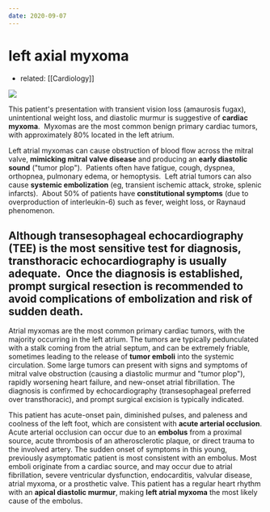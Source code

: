 ```yaml
---
date: 2020-09-07
---
```


# left axial myxoma

- related: [[Cardiology]]

<!--  left axial myxoma complications -->

![](https://photos.thisispiggy.com/file/wikiFiles/20220805204103.png)

This patient's presentation with transient vision loss (amaurosis fugax), unintentional weight loss, and diastolic murmur is suggestive of **cardiac myxoma**.  Myxomas are the most common benign primary cardiac tumors, with approximately 80% located in the left atrium.

Left atrial myxomas can cause obstruction of blood flow across the mitral valve, **mimicking mitral valve disease** and producing an **early diastolic sound** ("tumor plop").  Patients often have fatigue, cough, dyspnea, orthopnea, pulmonary edema, or hemoptysis.  Left atrial tumors can also cause **systemic embolization** (eg, transient ischemic attack, stroke, splenic infarcts).  About 50% of patients have **constitutional symptoms** (due to overproduction of interleukin-6) such as fever, weight loss, or Raynaud phenomenon.

Although transesophageal echocardiography (TEE) is the most sensitive test for diagnosis, transthoracic echocardiography is usually adequate.  Once the diagnosis is established, prompt **surgical resection** is recommended to avoid complications of embolization and risk of sudden death.
---

Atrial myxomas are the most common primary cardiac tumors, with the majority occurring in the left atrium.  The tumors are typically pedunculated with a stalk coming from the atrial septum, and can be extremely friable, sometimes leading to the release of **tumor emboli** into the systemic circulation.  Some large tumors can present with signs and symptoms of mitral valve obstruction (causing a diastolic murmur and "tumor plop"), rapidly worsening heart failure, and new-onset atrial fibrillation.  The diagnosis is confirmed by echocardiography (transesophageal preferred over transthoracic), and prompt surgical excision is typically indicated.

This patient has acute-onset pain, diminished pulses, and paleness and coolness of the left foot, which are consistent with **acute arterial occlusion**.  Acute arterial occlusion can occur due to an **embolus** from a proximal source, acute thrombosis of an atherosclerotic plaque, or direct trauma to the involved artery.  The sudden onset of symptoms in this young, previously asymptomatic patient is most consistent with an embolus.  Most emboli originate from a cardiac source, and may occur due to atrial fibrillation, severe ventricular dysfunction, endocarditis, valvular disease, atrial myxoma, or a prosthetic valve.  This patient has a regular heart rhythm with an **apical diastolic murmur**, making **left atrial myxoma** the most likely cause of the embolus.
